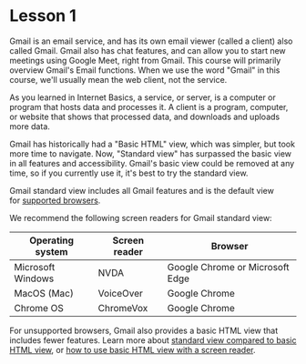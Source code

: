 # Lesson 1

Gmail is an email service, and has its own email viewer (called a
client) also called Gmail. Gmail also has chat features, and can allow you
to start new meetings using Google Meet, right from Gmail. This course
will primarily overview Gmail's Email functions. When we use the word
"Gmail" in this course, we'll usually mean the web client, not the service.

As you learned in Internet Basics, a service, or server, is a computer or
program that hosts data and processes it. A client is a program, computer, or
website that shows that processed data, and downloads and uploads more data.

Gmail has historically had a "Basic HTML" view, which was simpler, but
took more time to navigate. Now, "Standard view" has surpassed the
basic view in all features and accessibility. Gmail's basic view could
be removed at any time, so if you currently use it, it's best to try
the standard view.

Gmail standard view includes all Gmail features and is the default view for [supported
browsers](https://support.google.com/mail/answer/6557).

We recommend the following screen readers for Gmail standard view:

| Operating system  | Screen reader | Browser                         |
| ----------------- | ------------- | ------------------------------- |
| Microsoft Windows | NVDA          | Google Chrome or Microsoft Edge |
| MacOS (Mac)       | VoiceOver     | Google Chrome                   |
| Chrome OS         | ChromeVox     | Google Chrome                   |

For unsupported browsers, Gmail also provides a basic HTML view that
includes fewer features. Learn more about [standard view compared to
basic HTML view](https://support.google.com/mail/answer/15049), or [how
to use basic HTML view with a screen
reader](https://support.google.com/mail/answer/146375).
